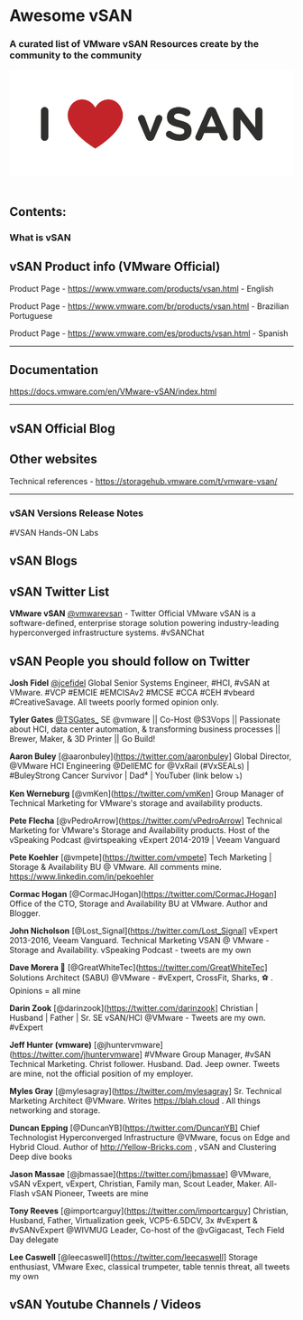 # Awesome vSAN

### A curated list of VMware vSAN Resources create by the community to the community

<div align="center">
	<img src="media/i-love-vsan.png" alt="I Love vSAN">
	<br>
	<br>
	<p>
</div>


## Contents:

### What is vSAN


## vSAN Product info (VMware Official)


Product Page - https://www.vmware.com/products/vsan.html - English

Product Page - https://www.vmware.com/br/products/vsan.html - Brazilian Portuguese

Product Page - https://www.vmware.com/es/products/vsan.html - Spanish

---

## Documentation

https://docs.vmware.com/en/VMware-vSAN/index.html

---

## vSAN Official Blog



## Other websites

Technical references - https://storagehub.vmware.com/t/vmware-vsan/


---

### vSAN Versions Release Notes

#VSAN Hands-ON Labs

## vSAN Blogs

## vSAN Twitter List

**VMware vSAN**
[@vmwarevsan]((https://twitter.com/vmwarevsan)) - Twitter Official
VMware vSAN is a software-defined, enterprise storage solution powering industry-leading hyperconverged infrastructure systems. #vSANChat


vSAN People you should follow on Twitter
---
**Josh Fidel**
[@jcefidel](https://twitter.com/jcefidel)
Global Senior Systems Engineer, #HCI, #vSAN at VMware. #VCP #EMCIE #EMCISAv2 #MCSE #CCA #CEH #vbeard #CreativeSavage. All tweets poorly formed opinion only.

**Tyler Gates**
[@TSGates_](https://twitter.com/TSGates_)
SE @vmware || Co-Host @S3Vops || Passionate about HCI, data center automation, & transforming business processes || Brewer, Maker, & 3D Printer || Go Build!

**Aaron Buley**
[@aaronbuley](https://twitter.com/aaronbuley]
Global Director, @VMware HCI Engineering @DellEMC for @VxRail (#VxSEALs) | #BuleyStrong Cancer Survivor | Dad⁴ | YouTuber (link below ⤵️)

**Ken Werneburg**
[@vmKen](https://twitter.com/vmKen]
Group Manager of Technical Marketing for VMware's storage and availability products.

**Pete Flecha**
[@vPedroArrow](https://twitter.com/vPedroArrow]
Technical Marketing for VMware's Storage and Availability products. Host of the vSpeaking Podcast @virtspeaking vExpert 2014-2019 | Veeam Vanguard

**Pete Koehler**
[@vmpete](https://twitter.com/vmpete]
Tech Marketing | Storage & Availability BU @ VMware. All comments mine. https://www.linkedin.com/in/pekoehler 

**Cormac Hogan**
[@CormacJHogan](https://twitter.com/CormacJHogan]
Office of the CTO, Storage and Availability BU at VMware. Author and Blogger.

**John Nicholson**
[@Lost_Signal](https://twitter.com/Lost_Signal]
vExpert 2013-2016, Veeam Vanguard. Technical Marketing VSAN @ VMware - Storage and Availability. vSpeaking Podcast - tweets are my own

**Dave Morera  🦈**
[@GreatWhiteTec](https://twitter.com/GreatWhiteTec]
Solutions Architect (SABU) @VMware - #vExpert, CrossFit, Sharks, ⚽️ . Opinions = all mine

**Darin Zook**
[@darinzook](https://twitter.com/darinzook]
Christian | Husband | Father | Sr. SE vSAN/HCI @VMware - Tweets are my own. #vExpert

**Jeff Hunter (vmware)**
[@jhuntervmware](https://twitter.com/jhuntervmware]
#VMware Group Manager, #vSAN Technical Marketing. Christ follower. Husband. Dad. Jeep owner. Tweets are mine, not the official position of my employer.

**Myles Gray**
[@mylesagray](https://twitter.com/mylesagray]
Sr. Technical Marketing Architect @VMware. Writes https://blah.cloud . All things networking and storage.

**Duncan Epping**
[@DuncanYB](https://twitter.com/DuncanYB]
Chief Technologist Hyperconverged Infrastructure @VMware, focus on Edge and Hybrid Cloud. Author of http://Yellow-Bricks.com , vSAN and Clustering Deep dive books

**Jason Massae**
[@jbmassae](https://twitter.com/jbmassae]
@VMware, vSAN vExpert, vExpert, Christian, Family man, Scout Leader, Maker. All-Flash vSAN Pioneer, Tweets are mine

**Tony Reeves**
[@importcarguy](https://twitter.com/importcarguy]
Christian, Husband, Father, Virtualization geek, VCP5-6.5DCV, 3x #vExpert & #vSANvExpert @WIVMUG Leader, Co-host of the @vGigacast, Tech Field Day delegate

**Lee Caswell**
[@leecaswell](https://twitter.com/leecaswell]
Storage enthusiast, VMware Exec, classical trumpeter, table tennis threat, all tweets my own













## vSAN Youtube Channels / Videos

